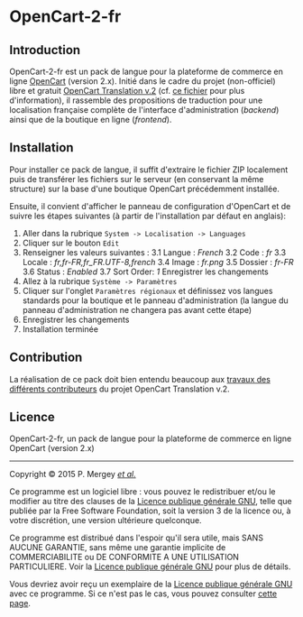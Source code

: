 # OpenCart-2-fr

## Introduction

OpenCart-2-fr est un pack de langue pour la plateforme de commerce en ligne [OpenCart](http://www.opencart.com/) (version 2.x). Initié dans le cadre du projet (non-officiel) libre et gratuit [OpenCart Translation v.2](https://crowdin.com/project/opencart-translation-v2) (cf. [ce fichier](readme.txt) pour plus d'information), il rassemble des propositions de traduction pour une localisation française complète de l'interface d'administration (*backend*) ainsi que de la boutique en ligne (*frontend*).

## Installation

Pour installer ce pack de langue, il suffit d'extraire le fichier ZIP localement puis de transférer les fichiers sur le serveur (en conservant la même structure)  sur la base d'une boutique OpenCart précédemment installée.

Ensuite, il convient d'afficher le panneau de configuration d'OpenCart et de suivre les étapes suivantes (à partir de l'installation par défaut en anglais):

1. Aller dans la rubrique `System -> Localisation -> Languages`
2. Cliquer sur le bouton `Edit`
3. Renseigner les valeurs suivantes :
   3.1 Langue : *French*
   3.2 Code : *fr*
   3.3 Locale : *fr,fr-FR,fr_FR.UTF-8,french*
   3.4 Image : *fr.png*
   3.5 Dossier : *fr-FR*
   3.6 Status : *Enabled*
   3.7 Sort Order: *1*
   Enregistrer les changements
4. Allez à la rubrique `Système -> Paramètres`
5. Cliquer sur l'onglet `Paramètres régionaux` et définissez vos langues standards pour la boutique et le panneau d'administration (la langue du panneau     d'administration ne changera pas avant cette étape)
6. Enregistrer les changements
7. Installation terminée

## Contribution

La réalisation de ce pack doit bien entendu beaucoup aux [travaux des différents contributeurs](https://crowdin.com/project/opencart-translation-v2/fr/activity) du projet OpenCart Translation v.2.

## Licence

OpenCart-2-fr, un pack de langue pour la plateforme de commerce en ligne OpenCart (version 2.x)

---

Copyright © 2015 P. Mergey [*et al.*](#Contribution)

Ce programme est un logiciel libre : vous pouvez le redistribuer et/ou le modifier au titre des clauses de la [Licence publique générale GNU](LICENSE), telle que publiée par la Free Software Foundation, soit la version 3 de la licence ou, à votre discrétion, une version ultérieure quelconque.

Ce programme est distribué dans l'espoir qu'il sera utile, mais SANS AUCUNE GARANTIE, sans même une garantie implicite de COMMERCIABILITE ou DE CONFORMITE A UNE UTILISATION PARTICULIERE. Voir la [Licence publique générale GNU](LICENSE) pour plus de détails.

Vous devriez avoir reçu un exemplaire de la [Licence publique générale GNU](LICENSE) avec ce programme. Si ce n'est pas le cas, vous pouvez consulter [cette page](http://www.gnu.org/licenses/gpl-3.0.txt).
